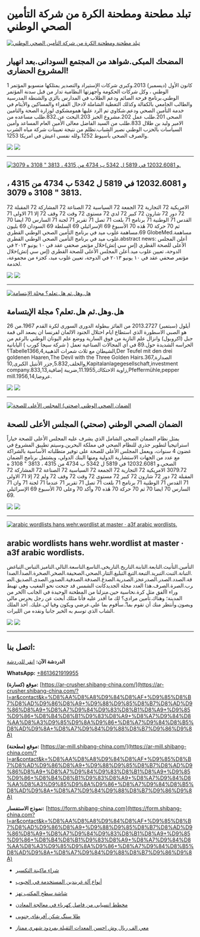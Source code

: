 # تبلد مطحنة ومطحنة الكرة من شركة التأمين الصحي الوطني

<a href="https://swt.shibang-china.com/?l=ar&img&k=%D8%AA%D8%A8%D9%84%D8%AF+%D9%85%D8%B7%D8%AD%D9%86%D8%A9+%D9%88%D9%85%D8%B7%D8%AD%D9%86%D8%A9+%D8%A7%D9%84%D9%83%D8%B1%D8%A9+%D9%85%D9%86+%D8%B4%D8%B1%D9%83%D8%A9+%D8%A7%D9%84%D8%AA%D8%A3%D9%85%D9%8A%D9%86+%D8%A7%D9%84%D8%B5%D8%AD%D9%8A+%D8%A7%D9%84%D9%88%D8%B7%D9%86%D9%8A" target="_blank">![تبلد مطحنة ومطحنة الكرة من شركة التأمين الصحي الوطني](http://static.shibang-china.com/all-800x300/1223.jpg)</a>

## المضحك المبكى.شواهد من المجتمع السودانى.بعد انهيار المشروع الحضارى!
1 كانون الأول (ديسمبر) 2013.وكبري شركات الإستيراد والتصدير يمتلكها منسوبو المؤتمر الوطني ، وكل شركات الحكومة وأجهزتها النظامية تدار من قبل سدنة المؤتمر الوطني.برنامج فرحة الصائم ودعم الطلاب في المدارس بالزي والشنطة المدرسية والطالب الجامعي بالكفالة وكذلك التغطية الشاملة لادخال الفقراء والمساكين والأيتام في خدمة التأمين الصحي ودعم.شكاوي تم الرد عليها همومشكوى لوزارة الصحة والتامين الصحى 201.طلب عمل 202.مشروع الخبز 203.البحث عن.832.طلب مساعده من الامير وليد بن طلال 833.طلب من السيد الفاضل معالى الأمين العام المساعد وأمين السياسات بالحزب الوطني نصير الشباب.تظلم من نتيجة تعيينات شركة مياه الشرب والصرف الصحى بأسيوط 1252.ولله نفسي اعيش في امريكا 1253.


<a href="https://whatsapp.shibangsoft.com/WhatsApp.php" target="_blank" title="WhatsApp">![](http://static.shibang-china.com/icon/whatsapp.png)</a> <a href="https://swt.shibang-china.com/?l=ar&icon&k=%D8%AA%D8%A8%D9%84%D8%AF+%D9%85%D8%B7%D8%AD%D9%86%D8%A9+%D9%88%D9%85%D8%B7%D8%AD%D9%86%D8%A9+%D8%A7%D9%84%D9%83%D8%B1%D8%A9+%D9%85%D9%86+%D8%B4%D8%B1%D9%83%D8%A9+%D8%A7%D9%84%D8%AA%D8%A3%D9%85%D9%8A%D9%86+%D8%A7%D9%84%D8%B5%D8%AD%D9%8A+%D8%A7%D9%84%D9%88%D8%B7%D9%86%D9%8A" target="_blank">![](http://static.shibang-china.com/icon/chat-ar.png)</a>

---

<a href="https://swt.shibang-china.com/?l=ar&img&k=%D8%AA%D8%A8%D9%84%D8%AF+%D9%85%D8%B7%D8%AD%D9%86%D8%A9+%D9%88%D9%85%D8%B7%D8%AD%D9%86%D8%A9+%D8%A7%D9%84%D9%83%D8%B1%D8%A9+%D9%85%D9%86+%D8%B4%D8%B1%D9%83%D8%A9+%D8%A7%D9%84%D8%AA%D8%A3%D9%85%D9%8A%D9%86+%D8%A7%D9%84%D8%B5%D8%AD%D9%8A+%D8%A7%D9%84%D9%88%D8%B7%D9%86%D9%8A" target="_blank">![و 12032.6081 في 5819 ل 5342 ب 4734 من 4315 ، 3813 &quot; 3108 ه 3079.](http://static.shibang-china.com/all-800x300/794.jpg)</a>

## و 12032.6081 في 5819 ل 5342 ب 4734 من 4315 ، 3813 &quot; 3108 ه 3079.
72 الامريكية 72 التجارية 72 الجمعة 72 السياسية 72 الصناعة 72 المشاركة 72 المقبلة 72 دور 72 شارون 72 كبير 72 لدي 72 مستوى 72 وقت 72 وقف 72 إلا 71 الاولى 71 القدس 71 الوطنية 71 برنامج 71 بلغت 71 تصل 71 تقرير 71 لجنة 71 السارس 70 ايضا 70 ثم 70 حركة 70 هٰذه 70 الأسبوع 69 الإسرائيلي 69 السلطة 69 السودان 69 بليون 69.مساهمة غلوب ميد في برنامج التأمين الصحي الوطني القطري GlobeMed.مساهمة غلوب ميد في برنامج التأمين الصحي الوطني القطري.abstract news: أعلن المجلس الأعلى للصحة القطري (إس سي إتش)خلال مؤتمر صحفي عقد في ١٠ يونيو ٢٠١٣ في الدوحة، تعيين غلوب ميد.أعلن المجلس الأعلى للصحة القطري (إس سي إتش)خلال مؤتمر صحفي عقد في ١٠ يونيو ٢٠١٣ في الدوحة، تعيين غلوب ميد، كجزء من مجموعة، لخدمة.


<a href="https://whatsapp.shibangsoft.com/WhatsApp.php" target="_blank" title="WhatsApp">![](http://static.shibang-china.com/icon/whatsapp.png)</a> <a href="https://swt.shibang-china.com/?l=ar&icon&k=%D8%AA%D8%A8%D9%84%D8%AF+%D9%85%D8%B7%D8%AD%D9%86%D8%A9+%D9%88%D9%85%D8%B7%D8%AD%D9%86%D8%A9+%D8%A7%D9%84%D9%83%D8%B1%D8%A9+%D9%85%D9%86+%D8%B4%D8%B1%D9%83%D8%A9+%D8%A7%D9%84%D8%AA%D8%A3%D9%85%D9%8A%D9%86+%D8%A7%D9%84%D8%B5%D8%AD%D9%8A+%D8%A7%D9%84%D9%88%D8%B7%D9%86%D9%8A" target="_blank">![](http://static.shibang-china.com/icon/chat-ar.png)</a>

---

<a href="https://swt.shibang-china.com/?l=ar&img&k=%D8%AA%D8%A8%D9%84%D8%AF+%D9%85%D8%B7%D8%AD%D9%86%D8%A9+%D9%88%D9%85%D8%B7%D8%AD%D9%86%D8%A9+%D8%A7%D9%84%D9%83%D8%B1%D8%A9+%D9%85%D9%86+%D8%B4%D8%B1%D9%83%D8%A9+%D8%A7%D9%84%D8%AA%D8%A3%D9%85%D9%8A%D9%86+%D8%A7%D9%84%D8%B5%D8%AD%D9%8A+%D8%A7%D9%84%D9%88%D8%B7%D9%86%D9%8A" target="_blank">![هل.وهل.ثم هل.تعلم؟ مجلة الإبتسامة](http://static.shibang-china.com/all-800x300/857.jpg)</a>

## هل.وهل.ثم هل.تعلم؟ مجلة الإبتسامة
26 أيلول (سبتمبر) 2013.2727 من الفائز ببطولة الدورى السورى لكرة القدم 1967.من هو الصبي الاسطورة الذي استطاع ايام احتلال الجنود الالمان لفرنسا ان يصعد الى قمة جبل (اكروبول) وانزال علم النازية من فوق السارية ووضع علم اليونان الوطني بالرغم من الحراسه الشديدة حول.89 في أي المجالات الصناعية تعمل ( شركة سيجا كورب ) اليابانية ؟Tabelle1366,الشيطان مع ثلاث شعرات الذهبية,4,Der Teufel mit den drei goldenen Haaren,The Devil with the Three Golden Hairs.367,الصدارة والخلف,5.832,جزر الأنتيل الكبرى,10,Kapitalanlagegesellschaft,investment company.833,زاوية الاحتكاك,11.1955,ضريبة إضافية,13,Pfeffermühle,pepper mill.1956,عروضا,14.


<a href="https://whatsapp.shibangsoft.com/WhatsApp.php" target="_blank" title="WhatsApp">![](http://static.shibang-china.com/icon/whatsapp.png)</a> <a href="https://swt.shibang-china.com/?l=ar&icon&k=%D8%AA%D8%A8%D9%84%D8%AF+%D9%85%D8%B7%D8%AD%D9%86%D8%A9+%D9%88%D9%85%D8%B7%D8%AD%D9%86%D8%A9+%D8%A7%D9%84%D9%83%D8%B1%D8%A9+%D9%85%D9%86+%D8%B4%D8%B1%D9%83%D8%A9+%D8%A7%D9%84%D8%AA%D8%A3%D9%85%D9%8A%D9%86+%D8%A7%D9%84%D8%B5%D8%AD%D9%8A+%D8%A7%D9%84%D9%88%D8%B7%D9%86%D9%8A" target="_blank">![](http://static.shibang-china.com/icon/chat-ar.png)</a>

---

<a href="https://swt.shibang-china.com/?l=ar&img&k=%D8%AA%D8%A8%D9%84%D8%AF+%D9%85%D8%B7%D8%AD%D9%86%D8%A9+%D9%88%D9%85%D8%B7%D8%AD%D9%86%D8%A9+%D8%A7%D9%84%D9%83%D8%B1%D8%A9+%D9%85%D9%86+%D8%B4%D8%B1%D9%83%D8%A9+%D8%A7%D9%84%D8%AA%D8%A3%D9%85%D9%8A%D9%86+%D8%A7%D9%84%D8%B5%D8%AD%D9%8A+%D8%A7%D9%84%D9%88%D8%B7%D9%86%D9%8A" target="_blank">![الضمان الصحي الوطني (صحتي) المجلس الأعلى للصحة](http://static.shibang-china.com/all-800x300/1447.jpg)</a>

## الضمان الصحي الوطني (صحتي) المجلس الأعلى للصحة
يمثل نظام الضمان الصحي الشامل الذي يشرف عليه المجلس الأعلى للصحة خياراً استراتيجياً لتطوير جذري للنظام الصحي في مملكة البحرين.وسيتم تطبيق المشروع في غضون 4 سنوات، ويعمل المجلس الأعلى للصحة على توفير متطلباته الأساسية بالشراكة مع عدد من الجهات الاستشارية الدولية ومنها البنك الدولي، ويشتمل برنامج الضمان الصحي.و 12032.6081 في 5819 ل 5342 ب 4734 من 4315 ، 3813 &quot; 3108 ه 3079.72 الامريكية 72 التجارية 72 الجمعة 72 السياسية 72 الصناعة 72 المشاركة 72 المقبلة 72 دور 72 شارون 72 كبير 72 مستوى 72 وقت 72 وقف 72 ولم 72 إلا 71 الاولى 71 القدس 71 الوطنية 71 برنامج 71 بلغت 71 تصل 71 تقرير 71 عندما 71 لجنة 71 وان 71 السارس 70 ايضا 70 ثم 70 حركة 70 هٰذه 70 وأكد 70 وعلى 70 الأسبوع 69 الإسرائيلي 69.


<a href="https://whatsapp.shibangsoft.com/WhatsApp.php" target="_blank" title="WhatsApp">![](http://static.shibang-china.com/icon/whatsapp.png)</a> <a href="https://swt.shibang-china.com/?l=ar&icon&k=%D8%AA%D8%A8%D9%84%D8%AF+%D9%85%D8%B7%D8%AD%D9%86%D8%A9+%D9%88%D9%85%D8%B7%D8%AD%D9%86%D8%A9+%D8%A7%D9%84%D9%83%D8%B1%D8%A9+%D9%85%D9%86+%D8%B4%D8%B1%D9%83%D8%A9+%D8%A7%D9%84%D8%AA%D8%A3%D9%85%D9%8A%D9%86+%D8%A7%D9%84%D8%B5%D8%AD%D9%8A+%D8%A7%D9%84%D9%88%D8%B7%D9%86%D9%8A" target="_blank">![](http://static.shibang-china.com/icon/chat-ar.png)</a>

---

<a href="https://swt.shibang-china.com/?l=ar&img&k=%D8%AA%D8%A8%D9%84%D8%AF+%D9%85%D8%B7%D8%AD%D9%86%D8%A9+%D9%88%D9%85%D8%B7%D8%AD%D9%86%D8%A9+%D8%A7%D9%84%D9%83%D8%B1%D8%A9+%D9%85%D9%86+%D8%B4%D8%B1%D9%83%D8%A9+%D8%A7%D9%84%D8%AA%D8%A3%D9%85%D9%8A%D9%86+%D8%A7%D9%84%D8%B5%D8%AD%D9%8A+%D8%A7%D9%84%D9%88%D8%B7%D9%86%D9%8A" target="_blank">![arabic wordlists hans wehr.wordlist at master · a3f arabic wordlists.](http://static.shibang-china.com/all-800x300/842.jpg)</a>

## arabic wordlists hans wehr.wordlist at master · a3f arabic wordlists.
التأمين.التأنيث.التابعة.التابنة.التاريخ.التاريخى.التاسع.التاسعة.التالي.التاميز.التباس.التباغض.التبانة.التبت.التبريد.التبعة.التبغ.التبليغ.التتار.الصحي.الصحيفة.الصخر.الصخرة.الصدأ.الصداقة.الصدد.الصدر.الصدرعجز.الصدرية.الصدغ.الصدفة.الصدفية.الصدور.الصدى.الصديق.الصرب.الصرة.الصرف.هذا العدد مجلة الجديدكانت الشمس قد جنحت نحو المغيب وهي تهبط وراء األفق مثل كرة.نحاسية حين.منزلنا من المطحنة الوحيدة في الجانب اآلخر من المدينة؛ وهناك.تأمين مرادي؟ لك ما أقدر عليه فأنا مثلك أبحث عن رجل يحرس مالي ويصون.وأنتظر منك أن تقوم بما.ّ.سأقوم بما علي.عرضي ويكون وفيا لي.عليك. أخذ الملك الشاب الذي توسم به الخير جانبا ونقده من الليرات.


<a href="https://whatsapp.shibangsoft.com/WhatsApp.php" target="_blank" title="WhatsApp">![](http://static.shibang-china.com/icon/whatsapp.png)</a> <a href="https://swt.shibang-china.com/?l=ar&icon&k=%D8%AA%D8%A8%D9%84%D8%AF+%D9%85%D8%B7%D8%AD%D9%86%D8%A9+%D9%88%D9%85%D8%B7%D8%AD%D9%86%D8%A9+%D8%A7%D9%84%D9%83%D8%B1%D8%A9+%D9%85%D9%86+%D8%B4%D8%B1%D9%83%D8%A9+%D8%A7%D9%84%D8%AA%D8%A3%D9%85%D9%8A%D9%86+%D8%A7%D9%84%D8%B5%D8%AD%D9%8A+%D8%A7%D9%84%D9%88%D8%B7%D9%86%D9%8A" target="_blank">![](http://static.shibang-china.com/icon/chat-ar.png)</a>

---
## اتصل بنا:

**الدردشة الآن:** [انقر للدردشة](https://swt.shibang-china.com?l=ar&contact&k=%D8%AA%D8%A8%D9%84%D8%AF+%D9%85%D8%B7%D8%AD%D9%86%D8%A9+%D9%88%D9%85%D8%B7%D8%AD%D9%86%D8%A9+%D8%A7%D9%84%D9%83%D8%B1%D8%A9+%D9%85%D9%86+%D8%B4%D8%B1%D9%83%D8%A9+%D8%A7%D9%84%D8%AA%D8%A3%D9%85%D9%8A%D9%86+%D8%A7%D9%84%D8%B5%D8%AD%D9%8A+%D8%A7%D9%84%D9%88%D8%B7%D9%86%D9%8A)

**WhatsApp:**  [+8613621919955](https://whatsapp.shibangsoft.com/WhatsApp.php)

**موقع (كسارة):** [https://ar-crusher.shibang-china.com/](https://ar-crusher.shibang-china.com/?l=ar&contact&k=%D8%AA%D8%A8%D9%84%D8%AF+%D9%85%D8%B7%D8%AD%D9%86%D8%A9+%D9%88%D9%85%D8%B7%D8%AD%D9%86%D8%A9+%D8%A7%D9%84%D9%83%D8%B1%D8%A9+%D9%85%D9%86+%D8%B4%D8%B1%D9%83%D8%A9+%D8%A7%D9%84%D8%AA%D8%A3%D9%85%D9%8A%D9%86+%D8%A7%D9%84%D8%B5%D8%AD%D9%8A+%D8%A7%D9%84%D9%88%D8%B7%D9%86%D9%8A)

**موقع (مطحنة):** [https://ar-mill.shibang-china.com/](https://ar-mill.shibang-china.com/?l=ar&contact&k=%D8%AA%D8%A8%D9%84%D8%AF+%D9%85%D8%B7%D8%AD%D9%86%D8%A9+%D9%88%D9%85%D8%B7%D8%AD%D9%86%D8%A9+%D8%A7%D9%84%D9%83%D8%B1%D8%A9+%D9%85%D9%86+%D8%B4%D8%B1%D9%83%D8%A9+%D8%A7%D9%84%D8%AA%D8%A3%D9%85%D9%8A%D9%86+%D8%A7%D9%84%D8%B5%D8%AD%D9%8A+%D8%A7%D9%84%D9%88%D8%B7%D9%86%D9%8A)

**نموذج الاستفسار:** [https://form.shibang-china.com](https://form.shibang-china.com?l=ar&contact&k=%D8%AA%D8%A8%D9%84%D8%AF+%D9%85%D8%B7%D8%AD%D9%86%D8%A9+%D9%88%D9%85%D8%B7%D8%AD%D9%86%D8%A9+%D8%A7%D9%84%D9%83%D8%B1%D8%A9+%D9%85%D9%86+%D8%B4%D8%B1%D9%83%D8%A9+%D8%A7%D9%84%D8%AA%D8%A3%D9%85%D9%8A%D9%86+%D8%A7%D9%84%D8%B5%D8%AD%D9%8A+%D8%A7%D9%84%D9%88%D8%B7%D9%86%D9%8A)

* [شراء ماكينة التكسير](../35/%D8%B4%D8%B1%D8%A7%D8%A1%20%D9%85%D8%A7%D9%83%D9%8A%D9%86%D8%A9%20%D8%A7%D9%84%D8%AA%D9%83%D8%B3%D9%8A%D8%B1.md)

* [أنواع آلة غريندين المستخدمة في الحبوب](../31/%D8%A3%D9%86%D9%88%D8%A7%D8%B9%20%D8%A2%D9%84%D8%A9%20%D8%BA%D8%B1%D9%8A%D9%86%D8%AF%D9%8A%D9%86%20%D8%A7%D9%84%D9%85%D8%B3%D8%AA%D8%AE%D8%AF%D9%85%D8%A9%20%D9%81%D9%8A%20%D8%A7%D9%84%D8%AD%D8%A8%D9%88%D8%A8.md)

* [شاشة سطح المكتب تهز](../33/%D8%B4%D8%A7%D8%B4%D8%A9%20%D8%B3%D8%B7%D8%AD%20%D8%A7%D9%84%D9%85%D9%83%D8%AA%D8%A8%20%D8%AA%D9%87%D8%B2.md)

* [مخطط انسيابي من فاصل كهرباء في معالجة المعادن](../32/%D9%85%D8%AE%D8%B7%D8%B7%20%D8%A7%D9%86%D8%B3%D9%8A%D8%A7%D8%A8%D9%8A%20%D9%85%D9%86%20%D9%81%D8%A7%D8%B5%D9%84%20%D9%83%D9%87%D8%B1%D8%A8%D8%A7%D8%A1%20%D9%81%D9%8A%20%D9%85%D8%B9%D8%A7%D9%84%D8%AC%D8%A9%20%D8%A7%D9%84%D9%85%D8%B9%D8%A7%D8%AF%D9%86.md)

* [طلا سنگ شکن آفریقای جنوبی](../35/%D8%B7%D9%84%D8%A7%20%D8%B3%D9%86%DA%AF%20%D8%B4%DA%A9%D9%86%20%D8%A2%D9%81%D8%B1%DB%8C%D9%82%D8%A7%DB%8C%20%D8%AC%D9%86%D9%88%D8%A8%DB%8C.md)

* [معي الف ريال وش احسن المعدات الثقيلة بمردود شهري ممتاز](../35/%D9%85%D8%B9%D9%8A%20%D8%A7%D9%84%D9%81%20%D8%B1%D9%8A%D8%A7%D9%84%20%D9%88%D8%B4%20%D8%A7%D8%AD%D8%B3%D9%86%20%D8%A7%D9%84%D9%85%D8%B9%D8%AF%D8%A7%D8%AA%20%D8%A7%D9%84%D8%AB%D9%82%D9%8A%D9%84%D8%A9%20%D8%A8%D9%85%D8%B1%D8%AF%D9%88%D8%AF%20%D8%B4%D9%87%D8%B1%D9%8A%20%D9%85%D9%85%D8%AA%D8%A7%D8%B2.md)